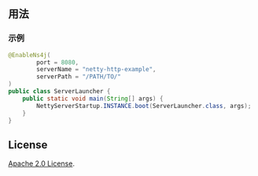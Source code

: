 ## 用法

### 示例

```java
@EnableNs4j(
        port = 8080,
        serverName = "netty-http-example",
        serverPath = "/PATH/TO/"
)
public class ServerLauncher {
	public static void main(String[] args) {
        NettyServerStartup.INSTANCE.boot(ServerLauncher.class, args);
    }	
}
```

## License

[Apache 2.0 License](./LICENSE).

